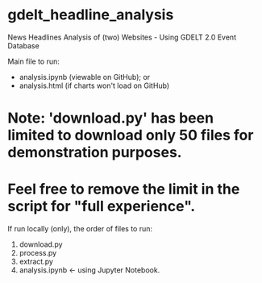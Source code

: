 # gdelt_headline_analysis
News Headlines Analysis of (two) Websites - Using GDELT 2.0 Event Database


Main file to run: 
- analysis.ipynb (viewable on GitHub); or
- analysis.html (if charts won't load on GitHub)

# Note: 'download.py' has been limited to download only 50 files for demonstration purposes. 
#       Feel free to remove the limit in the script for "full experience".
If run locally (only), the order of files to run:
1. download.py
2. process.py
3. extract.py
4. analysis.ipynb <- using Jupyter Notebook.
